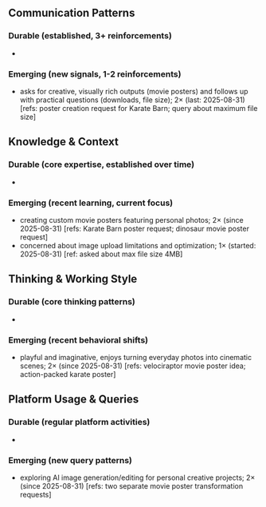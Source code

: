 ## Communication Patterns
### Durable (established, 3+ reinforcements)
- 

### Emerging (new signals, 1-2 reinforcements)
- asks for creative, visually rich outputs (movie posters) and follows up with practical questions (downloads, file size); 2× (last: 2025-08-31) [refs: poster creation request for Karate Barn; query about maximum file size]

## Knowledge & Context
### Durable (core expertise, established over time)
-

### Emerging (recent learning, current focus)  
- creating custom movie posters featuring personal photos; 2× (since 2025-08-31) [refs: Karate Barn poster request; dinosaur movie poster request]
- concerned about image upload limitations and optimization; 1× (started: 2025-08-31) [ref: asked about max file size 4MB]

## Thinking & Working Style
### Durable (core thinking patterns)
-

### Emerging (recent behavioral shifts)
- playful and imaginative, enjoys turning everyday photos into cinematic scenes; 2× (since 2025-08-31) [refs: velociraptor movie poster idea; action-packed karate poster]

## Platform Usage & Queries
### Durable (regular platform activities)
-

### Emerging (new query patterns)
- exploring AI image generation/editing for personal creative projects; 2× (since 2025-08-31) [refs: two separate movie poster transformation requests]
